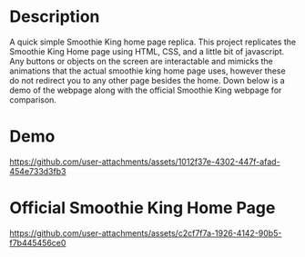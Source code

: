 # Description 
 A quick simple Smoothie King home page replica. This project replicates the Smoothie King Home page using HTML, CSS, and a little bit of javascript. Any buttons or
 objects on the screen are interactable and mimicks the animations that the actual smoothie king home page uses, however these do not redirect you to any other page besides the home.
Down below is a demo of the webpage along with the official Smoothie King webpage for comparison. 

# Demo 

https://github.com/user-attachments/assets/1012f37e-4302-447f-afad-454e733d3fb3

# Official Smoothie King Home Page

https://github.com/user-attachments/assets/c2cf7f7a-1926-4142-90b5-f7b445456ce0



